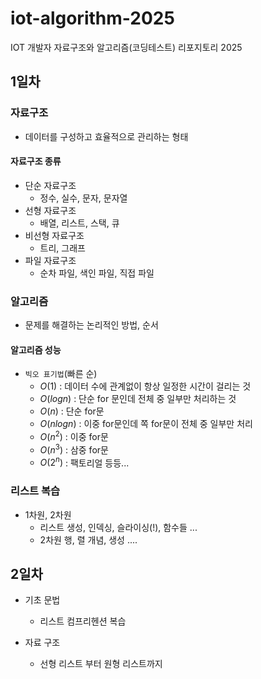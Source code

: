 # iot-algorithm-2025
IOT 개발자 자료구조와 알고리즘(코딩테스트) 리포지토리 2025


## 1일차

### 자료구조
- 데이터를 구성하고 효율적으로 관리하는 형태

#### 자료구조 종류
- 단순 자료구조
    - 정수, 실수, 문자, 문자열
- 선형 자료구조
    - 배열, 리스트, 스택, 큐
- 비선형 자료구조
    - 트리, 그래프
- 파일 자료구조
    - 순차 파일, 색인 파일, 직접 파일


### 알고리즘
- 문제를 해결하는 논리적인 방법, 순서

#### 알고리즘 성능
- `빅오 표기법`(빠른 순)
    - $O(1)$ : 데이터 수에 관계없이 항상 일정한 시간이 걸리는 것
    - $O(log n)$ : 단순 for 문인데 전체 중 일부만 처리하는 것
    - $O(n)$ : 단순 for문
    - $O(n log n)$ : 이중 for문인데 쪽 for문이 전체 중 일부만 처리
    - $O(n^2)$ : 이중 for문
    - $O(n^3)$ : 삼중 for문
    - $O(2^n)$ : 팩토리얼 등등...

### 리스트 복습
- 1차원, 2차원
    - 리스트 생성, 인덱싱, 슬라이싱(!), 함수들 ...
    - 2차원 행, 렬 개념, 생성 ....


## 2일차
- 기초 문법
    - 리스트 컴프리헨션 복습

- 자료 구조
    - 선형 리스트 부터 원형 리스트까지
